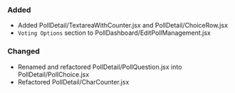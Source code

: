 ### Added

- Added PollDetail/TextareaWithCounter.jsx and PollDetail/ChoiceRow.jsx
- `Voting Options` section to PollDashboard/EditPollManagement.jsx

### Changed
- Renamed and refactored PollDetail/PollQuestion.jsx into PollDetail/PollChoice.jsx
- Refactored PollDetail/CharCounter.jsx


